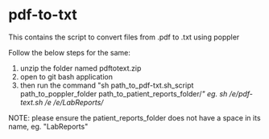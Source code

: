# pdf-to-txt
This contains the script to convert files from .pdf to .txt using poppler

Follow the below steps for the same:
1. unzip the folder named pdftotext.zip
2. open to git bash application
3. then run the command "sh path_to_pdf-txt.sh_script path_to_poppler_folder path_to_patient_reports_folder/*"
 eg. sh /e/pdf-text.sh /e /e/LabReports/*

NOTE: please ensure the patient_reports_folder does not have a space in its name, eg. "LabReports"
